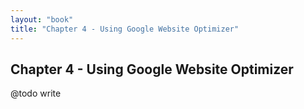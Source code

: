 ```yaml
---
layout: "book"
title: "Chapter 4 - Using Google Website Optimizer"
---
```

## Chapter 4 - Using Google Website Optimizer

@todo write
